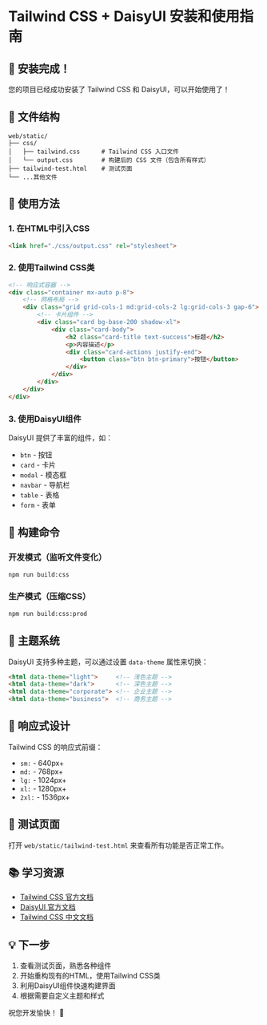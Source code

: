 # Tailwind CSS + DaisyUI 安装和使用指南

## 🎉 安装完成！

您的项目已经成功安装了 Tailwind CSS 和 DaisyUI，可以开始使用了！

## 📁 文件结构

```
web/static/
├── css/
│   ├── tailwind.css      # Tailwind CSS 入口文件
│   └── output.css        # 构建后的 CSS 文件（包含所有样式）
├── tailwind-test.html    # 测试页面
└── ...其他文件
```

## 🚀 使用方法

### 1. 在HTML中引入CSS

```html
<link href="./css/output.css" rel="stylesheet">
```

### 2. 使用Tailwind CSS类

```html
<!-- 响应式容器 -->
<div class="container mx-auto p-8">
    <!-- 网格布局 -->
    <div class="grid grid-cols-1 md:grid-cols-2 lg:grid-cols-3 gap-6">
        <!-- 卡片组件 -->
        <div class="card bg-base-200 shadow-xl">
            <div class="card-body">
                <h2 class="card-title text-success">标题</h2>
                <p>内容描述</p>
                <div class="card-actions justify-end">
                    <button class="btn btn-primary">按钮</button>
                </div>
            </div>
        </div>
    </div>
</div>
```

### 3. 使用DaisyUI组件

DaisyUI 提供了丰富的组件，如：
- `btn` - 按钮
- `card` - 卡片
- `modal` - 模态框
- `navbar` - 导航栏
- `table` - 表格
- `form` - 表单

## 🔧 构建命令

### 开发模式（监听文件变化）
```bash
npm run build:css
```

### 生产模式（压缩CSS）
```bash
npm run build:css:prod
```

## 🎨 主题系统

DaisyUI 支持多种主题，可以通过设置 `data-theme` 属性来切换：

```html
<html data-theme="light">     <!-- 浅色主题 -->
<html data-theme="dark">      <!-- 深色主题 -->
<html data-theme="corporate"> <!-- 企业主题 -->
<html data-theme="business">  <!-- 商务主题 -->
```

## 📱 响应式设计

Tailwind CSS 的响应式前缀：
- `sm:` - 640px+
- `md:` - 768px+
- `lg:` - 1024px+
- `xl:` - 1280px+
- `2xl:` - 1536px+

## 🧪 测试页面

打开 `web/static/tailwind-test.html` 来查看所有功能是否正常工作。

## 📚 学习资源

- [Tailwind CSS 官方文档](https://tailwindcss.com/docs)
- [DaisyUI 官方文档](https://daisyui.com/components/)
- [Tailwind CSS 中文文档](https://tailwindcss.cn/)

## 💡 下一步

1. 查看测试页面，熟悉各种组件
2. 开始重构现有的HTML，使用Tailwind CSS类
3. 利用DaisyUI组件快速构建界面
4. 根据需要自定义主题和样式

祝您开发愉快！ 🎊
